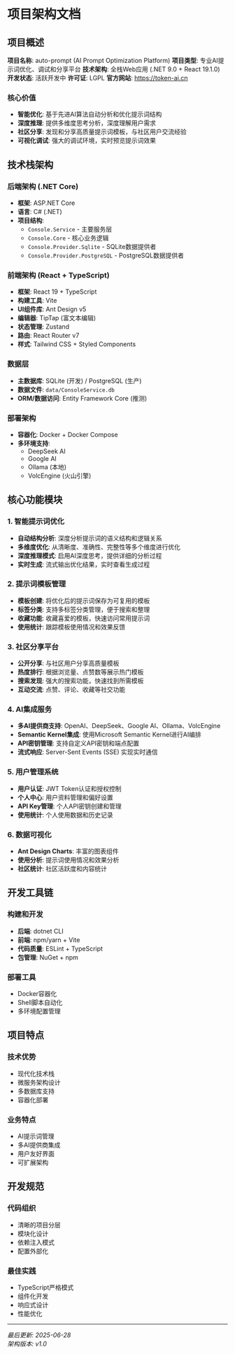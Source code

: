 # 项目架构文档

## 项目概述

**项目名称**: auto-prompt (AI Prompt Optimization Platform)
**项目类型**: 专业AI提示词优化、调试和分享平台
**技术架构**: 全栈Web应用 (.NET 9.0 + React 19.1.0)
**开发状态**: 活跃开发中
**许可证**: LGPL
**官方网站**: https://token-ai.cn

### 核心价值
- **智能优化**: 基于先进AI算法自动分析和优化提示词结构
- **深度推理**: 提供多维度思考分析，深度理解用户需求
- **社区分享**: 发现和分享高质量提示词模板，与社区用户交流经验
- **可视化调试**: 强大的调试环境，实时预览提示词效果

## 技术栈架构

### 后端架构 (.NET Core)
- **框架**: ASP.NET Core
- **语言**: C# (.NET)
- **项目结构**:
  - `Console.Service` - 主要服务层
  - `Console.Core` - 核心业务逻辑
  - `Console.Provider.Sqlite` - SQLite数据提供者
  - `Console.Provider.PostgreSQL` - PostgreSQL数据提供者

### 前端架构 (React + TypeScript)
- **框架**: React 19 + TypeScript
- **构建工具**: Vite
- **UI组件库**: Ant Design v5
- **编辑器**: TipTap (富文本编辑)
- **状态管理**: Zustand
- **路由**: React Router v7
- **样式**: Tailwind CSS + Styled Components

### 数据层
- **主数据库**: SQLite (开发) / PostgreSQL (生产)
- **数据文件**: `data/ConsoleService.db`
- **ORM/数据访问**: Entity Framework Core (推测)

### 部署架构
- **容器化**: Docker + Docker Compose
- **多环境支持**:
  - DeepSeek AI
  - Google AI
  - Ollama (本地)
  - VolcEngine (火山引擎)

## 核心功能模块

### 1. 智能提示词优化
- **自动结构分析**: 深度分析提示词的语义结构和逻辑关系
- **多维度优化**: 从清晰度、准确性、完整性等多个维度进行优化
- **深度推理模式**: 启用AI深度思考，提供详细的分析过程
- **实时生成**: 流式输出优化结果，实时查看生成过程

### 2. 提示词模板管理
- **模板创建**: 将优化后的提示词保存为可复用的模板
- **标签分类**: 支持多标签分类管理，便于搜索和整理
- **收藏功能**: 收藏喜爱的模板，快速访问常用提示词
- **使用统计**: 跟踪模板使用情况和效果反馈

### 3. 社区分享平台
- **公开分享**: 与社区用户分享高质量模板
- **热度排行**: 根据浏览量、点赞数等展示热门模板
- **搜索发现**: 强大的搜索功能，快速找到所需模板
- **互动交流**: 点赞、评论、收藏等社交功能

### 4. AI集成服务
- **多AI提供商支持**: OpenAI、DeepSeek、Google AI、Ollama、VolcEngine
- **Semantic Kernel集成**: 使用Microsoft Semantic Kernel进行AI编排
- **API密钥管理**: 支持自定义API密钥和端点配置
- **流式响应**: Server-Sent Events (SSE) 实现实时通信

### 5. 用户管理系统
- **用户认证**: JWT Token认证和授权控制
- **个人中心**: 用户资料管理和偏好设置
- **API Key管理**: 个人API密钥创建和管理
- **使用统计**: 个人使用数据和历史记录

### 6. 数据可视化
- **Ant Design Charts**: 丰富的图表组件
- **使用分析**: 提示词使用情况和效果分析
- **社区统计**: 社区活跃度和内容统计

## 开发工具链

### 构建和开发
- **后端**: dotnet CLI
- **前端**: npm/yarn + Vite
- **代码质量**: ESLint + TypeScript
- **包管理**: NuGet + npm

### 部署工具
- Docker容器化
- Shell脚本自动化
- 多环境配置管理

## 项目特点

### 技术优势
- 现代化技术栈
- 微服务架构设计
- 多数据库支持
- 容器化部署

### 业务特点
- AI提示词管理
- 多AI提供商集成
- 用户友好界面
- 可扩展架构

## 开发规范

### 代码组织
- 清晰的项目分层
- 模块化设计
- 依赖注入模式
- 配置外部化

### 最佳实践
- TypeScript严格模式
- 组件化开发
- 响应式设计
- 性能优化

---

*最后更新: 2025-06-28*  
*架构版本: v1.0*
